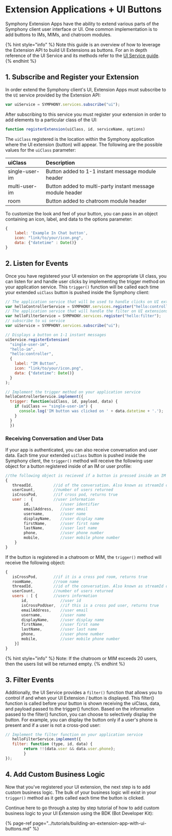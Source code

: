 # Extension Applications + UI Buttons

Symphony Extension Apps have the ability to extend various parts of the Symphony client user interface or UI.  One common implementation is to add buttons to IMs, MIMs, and chatroom modules.

{% hint style="info" %}
Note this guide is an overview of how to leverage the Extension API to build UI Extensions as buttons.  For an in depth reference of the UI Service and its methods refer to the [UI Service guide](../overview-of-extension-api/extension-api-services/ui-service/).  
{% endhint %}

## 1.  Subscribe and Register your Extension

In order extend the Symphony client's UI, Extension Apps must subscribe to the `UI` service provided by the Extension API:

```javascript
var uiService = SYMPHONY.services.subscribe("ui");
```

After subscribing to this service you must register your extension in order to add elements to a particular class of the UI:

```javascript
function registerExtension(uiClass, id, serviceName, options)
```

The `uiClass` registered is the location within the Symphony application where the UI extension \(button\) will appear.  The following are the possible values for the `uiClass` parameter:

| uiClass | Description |
| :--- | :--- |
| single-user-im | Button added to 1-1 instant message module header |
| multi-user-im | Button added to multi-party instant message module header |
| room | Button added to chatroom module header |

To customize the look and feel of your button, you can pass in an object containing an icon, label, and data to the options parameter:

```javascript
{
    label: 'Example In Chat button',
    icon: "link/to/your/icon.png",
    data: {"datetime" : Date()}
}
```

## 2.  Listen for Events

Once you have registered your UI extension on the appropriate UI class, you can listen for and handle user clicks by implementing the trigger method on your application service.  This `trigger()` function will be called each time your extended `uiClass` button is pushed inside the Symphony client: 

```javascript
// The application service that will be used to handle clicks on UI extensions
var helloControllerService = SYMPHONY.services.register("hello:controller");
// The application service that will handle the filter on UI extensions
var helloFilterService = SYMPHONY.services.register("hello:filter");
// subscribe to ui service
var uiService = SYMPHONY.services.subscribe("ui");

// Displays a button on 1-1 instant messages
uiService.registerExtension(
  "single-user-im", 
  "hello-im", 
  "hello:controller", 
  {
    label: "IM Button", 
    icon: "link/to/your/icon.png",
    data: {"datetime": Date()}
  }
);

// Implement the trigger method on your application service
helloControllerService.implement({
  trigger: function(uiClass, id, payload, data) {
    if (uiClass == "single-user-im") {
      console.log('IM button was clicked on ' + data.datetime + '.');
    }
  }
  })
```

### Receiving Conversation and User Data

If your app is authenticated, you can also receive conversation and user data.  Each time your extended `uiClass` button is pushed inside the Symphony client, the `trigger()` method will receive the following user object for a button registered inside of an IM or user profile: 

```javascript
//the following object is recieved if a button is pressed inside an IM or user profile
{
   threadId,         //id of the conversation. Also known as streamId or conversationId
   userCount,        //number of users returned
   isCrossPod,       //if cross pod, returns true
   user :  {         //user information
        id,             //user identifier
        emailAddress,   //user email
        username,       //user name
      	displayName,    //user display name
      	firstName,      //user first name
      	lastName,       //user last name
        phone,          //user phone number
        mobile,         //user mobile phone number
    }
}
```

If the button is registered in a chatroom or MIM, the `trigger()` method will receive the following object:

```javascript
{
   isCrossPod,       //if it is a cross pod room, returns true
   roomName,         //room name
   threadId,         //id of the conversation. Also known as streamId or conversationId
   userCount,        //number of users returned
   users : [ {       //users information
       id,              //user id
       isCrossPodUser,  //if this is a cross pod user, returns true
       emailAddress,    //user email
       username,        //user name
       displayName,     //user display name
       firstName,       //user first name
       lastName,        //user last name
       phone,           //user phone number
       mobile,          //user mobile phone number
    }]
}
```

{% hint style="info" %}
Note: If the chatroom or MIM exceeds 20 users, then the users list will be returned empty. 
{% endhint %}

## 3.  Filter Events

Additionally, the UI Service provides a `filter()` function that allows you to control if and when your UI Extension / button is displayed.  This filter\(\) function is called before your button is shown receiving the uiClass, data, and payload passed to.the trigger\(\) function.  Based on the information passed to the filter\(\) function, you can choose to selectively display the button.  For example, you can display the button only if a user's phone is present and if a user is not a cross-pod user:

```javascript
// Implement the filter function on your application service
   helloFilterService.implement({
   filter: function (type, id, data) {
		return !!(data.user && data.user.phone);
		}
});

```

##  4.  Add Custom Business Logic

Now that you've registered your UI extension, the next step is to add custom business logic.  The bulk of your business logic will exist in your `trigger()` method as it gets called each time the button is clicked.  

Continue here to go through a.step by step tutorial of how to add custom business logic to your UI Extension using the BDK \(Bot Developer Kit\):

{% page-ref page="../tutorials/building-an-extension-app-with-ui-buttons.md" %}

